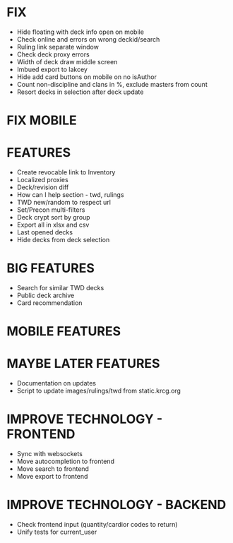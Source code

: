 # FIX
* Hide floating with deck info open on mobile
* Check online and errors on wrong deckid/search
* Ruling link separate window
* Check deck proxy errors
* Width of deck draw middle screen
* Imbued export to lakcey
* Hide add card buttons on mobile on no isAuthor
* Count non-discipline and clans in %, exclude masters from count
* Resort decks in selection after deck update

# FIX MOBILE

# FEATURES
* Create revocable link to Inventory
* Localized proxies
* Deck/revision diff
* How can I help section - twd, rulings
* TWD new/random to respect url
* Set/Precon multi-filters
* Deck crypt sort by group
* Export all in xlsx and csv
* Last opened decks
* Hide decks from deck selection

# BIG FEATURES
* Search for similar TWD decks
* Public deck archive
* Card recommendation

# MOBILE FEATURES

# MAYBE LATER FEATURES
* Documentation on updates
* Script to update images/rulings/twd from static.krcg.org

# IMPROVE TECHNOLOGY - FRONTEND
* Sync with websockets
* Move autocompletion to frontend
* Move search to frontend
* Move export to frontend

# IMPROVE TECHNOLOGY - BACKEND
* Check frontend input (quantity/cardior codes to return)
* Unify tests for current_user
